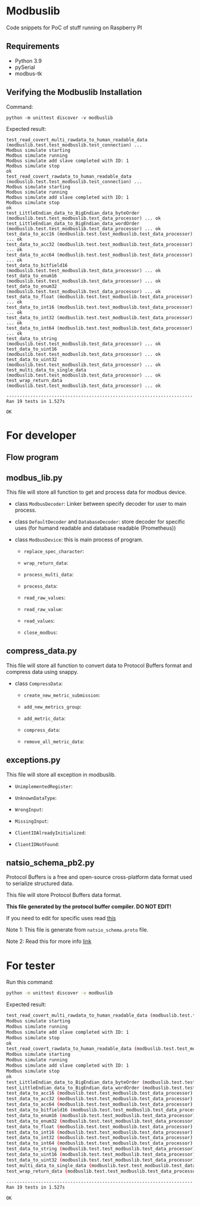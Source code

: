 # Modbuslib
Code snippets for PoC of stuff running on Raspberry PI

## Requirements

- Python 3.9
- pySerial
- modbus-tk

## Verifying the Modbuslib Installation

Command:
```
python -m unittest discover -v modbuslib
```

Expected result:
```
test_read_covert_multi_rawdata_to_human_readable_data (modbuslib.test.test_modbuslib.test_connection) ... 
Modbus simulate starting
Modbus simulate running
Modbus simulate add slave completed with ID: 1
Modbus simulate stop
ok
test_read_covert_rawdata_to_human_readable_data (modbuslib.test.test_modbuslib.test_connection) ... 
Modbus simulate starting
Modbus simulate running
Modbus simulate add slave completed with ID: 1
Modbus simulate stop
ok
test_LittleEndian_data_to_BigEndian_data_byteOrder (modbuslib.test.test_modbuslib.test_data_processor) ... ok
test_LittleEndian_data_to_BigEndian_data_wordOrder (modbuslib.test.test_modbuslib.test_data_processor) ... ok
test_data_to_acc16 (modbuslib.test.test_modbuslib.test_data_processor) ... ok
test_data_to_acc32 (modbuslib.test.test_modbuslib.test_data_processor) ... ok
test_data_to_acc64 (modbuslib.test.test_modbuslib.test_data_processor) ... ok
test_data_to_bitfield16 (modbuslib.test.test_modbuslib.test_data_processor) ... ok
test_data_to_enum16 (modbuslib.test.test_modbuslib.test_data_processor) ... ok
test_data_to_enum32 (modbuslib.test.test_modbuslib.test_data_processor) ... ok
test_data_to_float (modbuslib.test.test_modbuslib.test_data_processor) ... ok
test_data_to_int16 (modbuslib.test.test_modbuslib.test_data_processor) ... ok
test_data_to_int32 (modbuslib.test.test_modbuslib.test_data_processor) ... ok
test_data_to_int64 (modbuslib.test.test_modbuslib.test_data_processor) ... ok
test_data_to_string (modbuslib.test.test_modbuslib.test_data_processor) ... ok
test_data_to_uint16 (modbuslib.test.test_modbuslib.test_data_processor) ... ok
test_data_to_uint32 (modbuslib.test.test_modbuslib.test_data_processor) ... ok
test_multi_data_to_single_data (modbuslib.test.test_modbuslib.test_data_processor) ... ok
test_wrap_return_data (modbuslib.test.test_modbuslib.test_data_processor) ... ok

----------------------------------------------------------------------
Ran 19 tests in 1.527s

OK
```
# For developer 

## Flow program

## modbus_lib.py

This file will store all function to get and process data for modbus device.

- class `ModbusDecoder`: Linker between specify decoder for user to main process.

- class `DefaultDecoder` and `DatabaseDecoder`: store decoder for specific uses (for humand readable and database readable (Prometheus))

- class `ModbusDevice`: this is main process of program.
    - `replace_spec_character`: 

    - `wrap_return_data`:

    - `process_multi_data`:

    - `process_data`:

    - `read_raw_values`:

    - `read_raw_value`:

    - `read_values`:

    - `close_modbus`:

## compress_data.py

This file will store all function to convert data to Protocol Buffers format and compress data using snappy.

- class `CompressData`:
    - `create_new_metric_submission`:

    - `add_new_metrics_group`:

    - `add_metric_data`:

    - `compress_data`:

    - `remove_all_metric_data`:

## exceptions.py

This file will store all exception in modbuslib.

- `UnimplementedRegister`:

- `UnknownDataType`:

- `WrongInput`:

- `MissingInput`:

- `ClientIDAlreadyInitialized`:

- `ClientIDNotFound`:

## natsio_schema_pb2.py

Protocol Buffers is a free and open-source cross-platform data format used to serialize structured data. 

This file will store Protocol Buffers data format.

**This file generated by the protocol buffer compiler. DO NOT EDIT!**

If you need to edit for specific uses read [this](#note2)

Note 1: This file is generate from `natsio_schema.proto` file.

<a name="note2">
Note 2: Read this for more info <a href="https://developers.google.com/protocol-buffers/docs/pythontutorial">link</a>
</a>

# For tester

Run this command:
``` bash
python -m unittest discover -v modbuslib
```

Expected result:
``` bash
test_read_covert_multi_rawdata_to_human_readable_data (modbuslib.test.test_modbuslib.test_connection) ... 
Modbus simulate starting
Modbus simulate running
Modbus simulate add slave completed with ID: 1
Modbus simulate stop
ok
test_read_covert_rawdata_to_human_readable_data (modbuslib.test.test_modbuslib.test_connection) ... 
Modbus simulate starting
Modbus simulate running
Modbus simulate add slave completed with ID: 1
Modbus simulate stop
ok
test_LittleEndian_data_to_BigEndian_data_byteOrder (modbuslib.test.test_modbuslib.test_data_processor) ... ok
test_LittleEndian_data_to_BigEndian_data_wordOrder (modbuslib.test.test_modbuslib.test_data_processor) ... ok
test_data_to_acc16 (modbuslib.test.test_modbuslib.test_data_processor) ... ok
test_data_to_acc32 (modbuslib.test.test_modbuslib.test_data_processor) ... ok
test_data_to_acc64 (modbuslib.test.test_modbuslib.test_data_processor) ... ok
test_data_to_bitfield16 (modbuslib.test.test_modbuslib.test_data_processor) ... ok
test_data_to_enum16 (modbuslib.test.test_modbuslib.test_data_processor) ... ok
test_data_to_enum32 (modbuslib.test.test_modbuslib.test_data_processor) ... ok
test_data_to_float (modbuslib.test.test_modbuslib.test_data_processor) ... ok
test_data_to_int16 (modbuslib.test.test_modbuslib.test_data_processor) ... ok
test_data_to_int32 (modbuslib.test.test_modbuslib.test_data_processor) ... ok
test_data_to_int64 (modbuslib.test.test_modbuslib.test_data_processor) ... ok
test_data_to_string (modbuslib.test.test_modbuslib.test_data_processor) ... ok
test_data_to_uint16 (modbuslib.test.test_modbuslib.test_data_processor) ... ok
test_data_to_uint32 (modbuslib.test.test_modbuslib.test_data_processor) ... ok
test_multi_data_to_single_data (modbuslib.test.test_modbuslib.test_data_processor) ... ok
test_wrap_return_data (modbuslib.test.test_modbuslib.test_data_processor) ... ok

----------------------------------------------------------------------
Ran 19 tests in 1.527s

OK
```